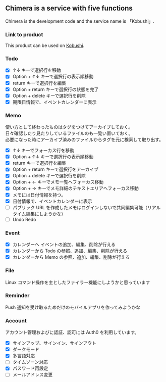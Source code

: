 ## Chimera is a service with five functions

Chimera is the development code and the service name is 「Kobushi」.

### Link to product

This product can be used on [Kobushi](https://kobushi.fly.dev).

### Todo

- [x] ↑↓ キーで選択行を移動
- [x] Option + ↑↓ キーで選択行の表示順移動
- [x] return キーで選択行を編集
- [x] Option + return キーで選択行の状態を完了
- [x] Option + delete キーで選択行を削除
- [x] 期限日情報で、イベントカレンダーに表示

### Memo

使い方として終わったものはタグをつけてアーカイブしておく。<br>
日々確認したり見たりしているファイルのも一覧い置いておく。<br>
必要になった時にアーカイブ済みのファイルからタグを元に検索して取り出す。

- [x] ↑↓ キーでフォーカス行を移動
- [x] Option + ↑↓ キーで選択行の表示順移動
- [x] return キーで選択行を編集
- [x] Option + return キーで選択行をアーカイブ
- [x] Option + delete キーで選択行を削除
- [x] Option + ← キーでメモ一覧へフォーカス移動
- [x] Option + → キーでメモ詳細のテキストエリアへフォーカス移動
- [x] メモには日付情報を持つ。
- [x] 日付情報で、イベントカレンダーに表示
- [ ] パブリック URL を作成したメモはログインしないで共同編集可能（リアルタイム編集にしようかな）
- [ ] Undo Redo

### Event

- [x] カレンダーへ イベントの追加、編集、削除が行える
- [x] カレンダーから Todo の参照、追加、編集、削除が行える
- [x] カレンダーから Memo の参照、追加、編集、削除が行える

### File

Linux コマンド操作を主としたファイラー機能にしようかと思っています

### Reminder

Push 通知を受け取るためだけのモバイルアプリを作ってみようかな

### Account

アカウント管理およびに認証、認可には Auth0 を利用しています。

- [x] サインアップ、サインイン、サインアウト
- [x] ダークモード
- [x] 多言語対応
- [ ] タイムゾーン対応
- [x] パスワード再設定
- [ ] メールアドレス変更
